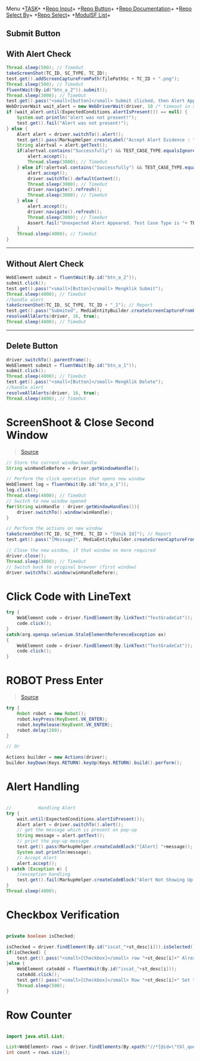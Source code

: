 Menu +[TASK](https://github.com/arshve/mardown/blob/master/Task.md)+ +[Repo Input](https://github.com/arshve/mardown/blob/master/Repo%20Input.md#Insert-Multiple-input-To-Right-Box)+ +[Repo Button](https://github.com/arshve/mardown/blob/master/Repo%20Button.md)+ +[Repo Documentation](https://github.com/arshve/mardown/blob/master/Repo%20Documentation.md)+ +[Repo Select By](https://github.com/arshve/mardown/blob/master/Repo%20Select%20By.md)+ +[Repo Select](https://github.com/arshve/mardown/blob/master/Repo%20Select.md)+ +[ModulSF List](https://github.com/arshve/mardown/blob/master/ModulSF6.md)+

## Submit Button

## With Alert Check

```JAVA
Thread.sleep(500); // TimeOut
takeScreenShot(TC_ID, SC_TYPE, TC_ID);
test.get().addScreenCaptureFromPath(filePathSc + TC_ID + ".png");
Thread.sleep(500); // TimeOut
fluentWait(By.id("btn_a_2")).submit();
Thread.sleep(3000); // TimeOut
test.get().pass("<small>[button]</small> Submit clicked, then Alert Appeared");
WebDriverWait wait_alert = new WebDriverWait(driver, 10 /* timeout in seconds */);
if (wait_alert.until(ExpectedConditions.alertIsPresent()) == null) {
    System.out.println("alert was not present!");
    test.get().fail("Alert was not present!");
} else {
    Alert alert = driver.switchTo().alert();
    test.get().pass(MarkupHelper.createLabel("Accept Alert Evidence : " + alert.getText(), ExtentColor.ORANGE));
    String alertval = alert.getText();
    if(alertval.contains("Successfully") && TEST_CASE_TYPE.equalsIgnoreCase("P")) {
        alert.accept();
        Thread.sleep(3000); // TimeOut
    } else if(!alertval.contains("Successfully") && TEST_CASE_TYPE.equalsIgnoreCase("N")) {
        alert.accept();
        driver.switchTo().defaultContent();
        Thread.sleep(3000); // TimeOut
        driver.navigate().refresh();
        Thread.sleep(3000); // TimeOut
    } else {
        alert.accept();
        driver.navigate().refresh();
        Thread.sleep(3000); // TimeOut
        Assert.fail("Unexpected Alert Appeared. Test Case Type is "+ TEST_CASE_TYPE + " , but alert text is " + alertval);
    }
    Thread.sleep(4000); // TimeOut
}
```

---

## Without Alert Check

```JAVA
WebElement submit = fluentWait(By.id("btn_a_2"));
submit.click();
test.get().pass("<small>[Button]</small> Mengklik Submit");
Thread.sleep(4000); // TimeOut
//handle alert
takeScreenShot(TC_ID, SC_TYPE, TC_ID + "_1"); // Report
test.get().pass("Submited", MediaEntityBuilder.createScreenCaptureFromPath(filePathSc + TC_ID + "_1.png").build());
resolveAllAlerts(driver, 16, true);
Thread.sleep(4000); // TimeOut
```

---

## Delete Button

```JAVA
driver.switchTo().parentFrame();
WebElement submit = fluentWait(By.id("btn_a_1"));
submit.click();
Thread.sleep(4000); // TimeOut
test.get().pass("<small>[Button]</small> Mengklik Delete");
//handle alert
resolveAllAlerts(driver, 16, true);
Thread.sleep(4000); // TimeOut
```

# ScreenShoot & Close Second Window

> [Source](https://stackoverflow.com/questions/9588827/how-to-switch-to-the-new-browser-window-which-opens-after-click-on-the-button)

```JAVA
// Store the current window handle
String winHandleBefore = driver.getWindowHandle();

// Perform the click operation that opens new window
WebElement log = fluentWait(By.id("btn_a_1"));
log.click();
Thread.sleep(4000); // TimeOut
// Switch to new window opened
for(String winHandle : driver.getWindowHandles()){
    driver.switchTo().window(winHandle);
}

// Perform the actions on new window
takeScreenShot(TC_ID, SC_TYPE, TC_ID + "[Unik Id]"); // Report
test.get().pass("[Message]", MediaEntityBuilder.createScreenCaptureFromPath(filePathSc + TC_ID + "[Unik Id].png").build());

// Close the new window, if that window no more required
driver.close();
Thread.sleep(3000); // TimeOut
// Switch back to original browser (first window)
driver.switchTo().window(winHandleBefore);
```

# Click Code with LineText

```JAVA
try {
    WebElement code = driver.findElement(By.linkText("TestGradeCat"));
    code.click();
}
catch(org.openqa.selenium.StaleElementReferenceException ex)
{
    WebElement code = driver.findElement(By.linkText("TestGradeCat"));
    code.click();
}
```

# ROBOT Press Enter

> [Source](https://stackoverflow.com/questions/23734691/how-to-press-enter-without-targeting-a-webelement)

```JAVA
try {
    Robot robot = new Robot();
    robot.keyPress(KeyEvent.VK_ENTER);
    robot.keyRelease(KeyEvent.VK_ENTER);
    robot.delay(200);
}

// Or

Actions builder = new Actions(driver);
builder.keyDown(Keys.RETURN).keyUp(Keys.RETURN).build().perform();

```

# Alert Handling

```JAVA

//			Handling Alert
try {
    wait.until(ExpectedConditions.alertIsPresent());
    Alert alert = driver.switchTo().alert();
    // get the message which is present on pop-up
    String message = alert.getText();
    // print the pop-up message
    test.get().pass(MarkupHelper.createCodeBlock("[Alert] "+message));
    System.out.println(message);
    // Accept Alert
    alert.accept();
} catch (Exception e) {
    //exception handling
    test.get().fail(MarkupHelper.createCodeBlock("Alert Not Showing Up :" +e));
}
Thread.sleep(4000);

```

# Checkbox Verification

```JAVA

private boolean isChecked;

isChecked = driver.findElement(By.id("iscat_"+st_desc[i])).isSelected();
if(isChecked) {
    test.get().pass("<small>[Checkbox]</small> row "+st_desc[i]+" Already Category");
}else {
    WebElement cateAdd = fluentWait(By.id("iscat_"+st_desc[i]));
    cateAdd.click();
    test.get().pass("<small>[Checkbox]</small> Row "+st_desc[i]+" Set to Category");
    Thread.sleep(500);
}

```

# Row Counter

```JAVA

import java.util.List;

List<WebElement> rows = driver.findElements(By.xpath("//*[@id=\"tbl_quest\"]/tr"));
int count = rows.size();

```